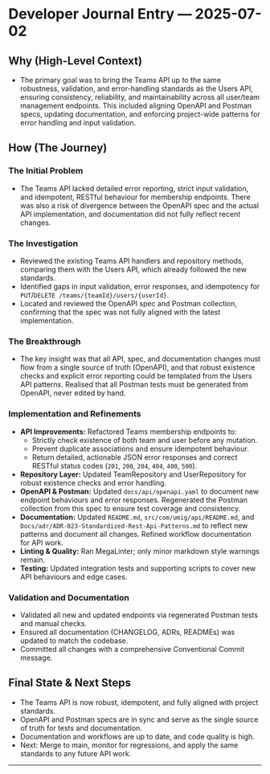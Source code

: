# Developer Journal Entry — 2025-07-02

## Why (High-Level Context)

- The primary goal was to bring the Teams API up to the same robustness, validation, and error-handling standards as the Users API, ensuring consistency, reliability, and maintainability across all user/team management endpoints. This included aligning OpenAPI and Postman specs, updating documentation, and enforcing project-wide patterns for error handling and input validation.

## How (The Journey)

### The Initial Problem

- The Teams API lacked detailed error reporting, strict input validation, and idempotent, RESTful behaviour for membership endpoints. There was also a risk of divergence between the OpenAPI spec and the actual API implementation, and documentation did not fully reflect recent changes.

### The Investigation

- Reviewed the existing Teams API handlers and repository methods, comparing them with the Users API, which already followed the new standards.
- Identified gaps in input validation, error responses, and idempotency for `PUT`/`DELETE /teams/{teamId}/users/{userId}`.
- Located and reviewed the OpenAPI spec and Postman collection, confirming that the spec was not fully aligned with the latest implementation.

### The Breakthrough

- The key insight was that all API, spec, and documentation changes must flow from a single source of truth (OpenAPI), and that robust existence checks and explicit error reporting could be templated from the Users API patterns. Realised that all Postman tests must be generated from OpenAPI, never edited by hand.

### Implementation and Refinements

- **API Improvements:** Refactored Teams membership endpoints to:
  - Strictly check existence of both team and user before any mutation.
  - Prevent duplicate associations and ensure idempotent behaviour.
  - Return detailed, actionable JSON error responses and correct RESTful status codes (`201`, `200`, `204`, `404`, `400`, `500`).
- **Repository Layer:** Updated TeamRepository and UserRepository for robust existence checks and error handling.
- **OpenAPI & Postman:** Updated `docs/api/openapi.yaml` to document new endpoint behaviours and error responses. Regenerated the Postman collection from this spec to ensure test coverage and consistency.
- **Documentation:** Updated `README.md`, `src/com/umig/api/README.md`, and `Docs/adr/ADR-023-Standardized-Rest-Api-Patterns.md` to reflect new patterns and document all changes. Refined workflow documentation for API work.
- **Linting & Quality:** Ran MegaLinter; only minor markdown style warnings remain.
- **Testing:** Updated integration tests and supporting scripts to cover new API behaviours and edge cases.

### Validation and Documentation

- Validated all new and updated endpoints via regenerated Postman tests and manual checks.
- Ensured all documentation (CHANGELOG, ADRs, READMEs) was updated to match the codebase.
- Committed all changes with a comprehensive Conventional Commit message.

## Final State & Next Steps

- The Teams API is now robust, idempotent, and fully aligned with project standards.
- OpenAPI and Postman specs are in sync and serve as the single source of truth for tests and documentation.
- Documentation and workflows are up to date, and code quality is high.
- Next: Merge to main, monitor for regressions, and apply the same standards to any future API work.

---
